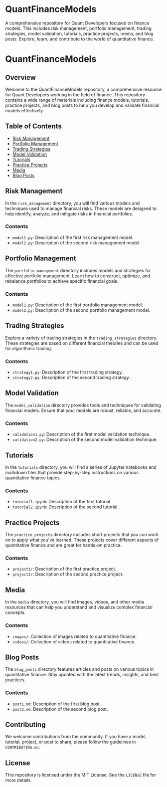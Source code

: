 # QuantFinanceModels
A comprehensive repository for Quant Developers focused on finance models. This includes risk management, portfolio management, trading strategies, model validation, tutorials, practice projects, media, and blog posts.  Explore, learn, and contribute to the world of quantitative finance.

# QuantFinanceModels

## Overview

Welcome to the QuantFinanceModels repository, a comprehensive resource for Quant Developers working in the field of finance. This repository contains a wide range of materials including finance models, tutorials, practice projects, and blog posts to help you develop and validate financial models effectively.

## Table of Contents

- [Risk Management](#risk-management)
- [Portfolio Management](#portfolio-management)
- [Trading Strategies](#trading-strategies)
- [Model Validation](#model-validation)
- [Tutorials](#tutorials)
- [Practice Projects](#practice-projects)
- [Media](#media)
- [Blog Posts](#blog-posts)

## Risk Management

In the `risk_management` directory, you will find various models and techniques used to manage financial risks. These models are designed to help identify, analyze, and mitigate risks in financial portfolios.

### Contents
- `model1.py`: Description of the first risk management model.
- `model2.py`: Description of the second risk management model.

## Portfolio Management

The `portfolio_management` directory includes models and strategies for effective portfolio management. Learn how to construct, optimize, and rebalance portfolios to achieve specific financial goals.

### Contents
- `model1.py`: Description of the first portfolio management model.
- `model2.py`: Description of the second portfolio management model.

## Trading Strategies

Explore a variety of trading strategies in the `trading_strategies` directory. These strategies are based on different financial theories and can be used for algorithmic trading.

### Contents
- `strategy1.py`: Description of the first trading strategy.
- `strategy2.py`: Description of the second trading strategy.

## Model Validation

The `model_validation` directory provides tools and techniques for validating financial models. Ensure that your models are robust, reliable, and accurate.

### Contents
- `validation1.py`: Description of the first model validation technique.
- `validation2.py`: Description of the second model validation technique.

## Tutorials

In the `tutorials` directory, you will find a series of Jupyter notebooks and markdown files that provide step-by-step instructions on various quantitative finance topics.

### Contents
- `tutorial1.ipynb`: Description of the first tutorial.
- `tutorial2.ipynb`: Description of the second tutorial.

## Practice Projects

The `practice_projects` directory includes short projects that you can work on to apply what you've learned. These projects cover different aspects of quantitative finance and are great for hands-on practice.

### Contents
- `project1/`: Description of the first practice project.
- `project2/`: Description of the second practice project.

## Media

In the `media` directory, you will find images, videos, and other media resources that can help you understand and visualize complex financial concepts.

### Contents
- `images/`: Collection of images related to quantitative finance.
- `videos/`: Collection of videos related to quantitative finance.

## Blog Posts

The `blog_posts` directory features articles and posts on various topics in quantitative finance. Stay updated with the latest trends, insights, and best practices.

### Contents
- `post1.md`: Description of the first blog post.
- `post2.md`: Description of the second blog post.

## Contributing

We welcome contributions from the community. If you have a model, tutorial, project, or post to share, please follow the guidelines in `CONTRIBUTING.md`.

## License

This repository is licensed under the MIT License. See the `LICENSE` file for more details.
